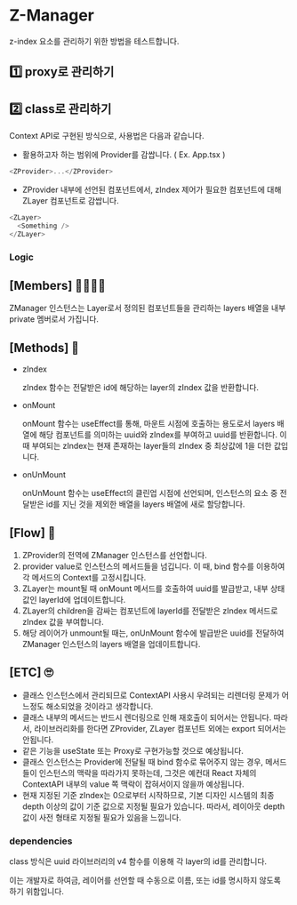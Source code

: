 # Z-Manager

z-index 요소를 관리하기 위한 방법을 테스트합니다.

## 1️⃣ proxy로 관리하기 

## 2️⃣ class로 관리하기

Context API로 구현된 방식으로, 사용법은 다음과 같습니다.

- 활용하고자 하는 범위에 Provider를 감쌉니다. ( Ex. App.tsx )

```js
<ZProvider>...</ZProvider>
```

- ZProvider 내부에 선언된 컴포넌트에서, zIndex 제어가 필요한 컴포넌트에 대해 ZLayer 컴포넌트로 감쌉니다.

```js
<ZLayer>
  <Something />
</ZLayer>
```

### Logic

## **[Members]** 👨‍👩‍👧‍👧

ZManager 인스턴스는 Layer로서 정의된 컴포넌트들을 관리하는 layers 배열을 내부 private 멤버로서 가집니다.

## **[Methods]** 💾

- zIndex

  zIndex 함수는 전달받은 id에 해당하는 layer의 zIndex 값을 반환합니다.

- onMount

  onMount 함수는 useEffect를 통해, 마운트 시점에 호출하는 용도로서 layers 배열에 해당 컴포넌트를 의미하는 uuid와 zIndex를 부여하고 uuid를 반환합니다.
  이 때 부여되는 zIndex는 현재 존재하는 layer들의 zIndex 중 최상값에 1을 더한 값입니다.

- onUnMount

  onUnMount 함수는 useEffect의 클린업 시점에 선언되며, 인스턴스의 요소 중 전달받은 id를 지닌 것을 제외한 배열을 layers 배열에 새로 할당합니다.

## **[Flow]** 🎼

1. ZProvider의 전역에 ZManager 인스턴스를 선언합니다.
2. provider value로 인스턴스의 메서드들을 넘깁니다. 이 때, bind 함수를 이용하여 각 메서드의 Context를 고정시킵니다.
3. ZLayer는 mount될 때 onMount 메서드를 호출하여 uuid를 발급받고, 내부 상태값인 layerId에 업데이트합니다.
4. ZLayer의 children을 감싸는 컴포넌트에 layerId를 전달받은 zIndex 메서드로 zIndex 값을 부여합니다.
5. 해당 레이어가 unmount될 때는, onUnMount 함수에 발급받은 uuid를 전달하여 ZManager 인스턴스의 layers 배열을 업데이트합니다.

## **[ETC]** 🙄

- 클래스 인스턴스에서 관리되므로 ContextAPI 사용시 우려되는 리렌더링 문제가 어느정도 해소되었을 것이라고 생각합니다.
- 클래스 내부의 메서드는 반드시 렌더링으로 인해 재호출이 되어서는 안됩니다. 따라서, 라이브러리화를 한다면 ZProvider, ZLayer 컴포넌트 외에는 export 되어서는 안됩니다.
- 같은 기능을 useState 또는 Proxy로 구현가능할 것으로 예상됩니다.
- 클래스 인스턴스는 Provider에 전달될 때 bind 함수로 묶어주지 않는 경우, 메서드들이 인스턴스의 맥락을 따라가지 못하는데, 그것은 예컨대 React 자체의 ContextAPI 내부의 value 쪽 맥락이 잡혀서이지 않을까 예상됩니다.
- 현재 지정된 기준 zIndex는 0으로부터 시작하므로, 기본 디자인 시스템의 최종 depth 이상의 값이 기준 값으로 지정될 필요가 있습니다. 따라서, 레이아웃 depth 값이 사전 형태로 지정될 필요가 있음을 느낍니다.

### dependencies

class 방식은 uuid 라이브러리의 v4 함수를 이용해 각 layer의 id를 관리합니다.

이는 개발자로 하여금, 레이어를 선언할 때 수동으로 이름, 또는 id를 명시하지 않도록 하기 위함입니다.
